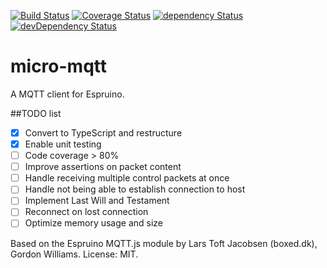 [![Build Status](https://travis-ci.org/rovale/micro-mqtt.svg?branch=master)](https://travis-ci.org/rovale/micro-mqtt)
[![Coverage Status](https://coveralls.io/repos/github/rovale/micro-mqtt/badge.svg?branch=master)](https://coveralls.io/github/rovale/micro-mqtt?branch=master)
[![dependency Status](https://david-dm.org/rovale/micro-mqtt/status.svg)](https://david-dm.org/rovale/micro-mqtt)
[![devDependency Status](https://david-dm.org/rovale/micro-mqtt/dev-status.svg)](https://david-dm.org/rovale/micro-mqtt#info=devDependencies)
# micro-mqtt

A MQTT client for Espruino.

##TODO list
- [x] Convert to TypeScript and restructure
- [x] Enable unit testing
- [ ] Code coverage > 80%
- [ ] Improve assertions on packet content
- [ ] Handle receiving multiple control packets at once
- [ ] Handle not being able to establish connection to host
- [ ] Implement Last Will and Testament
- [ ] Reconnect on lost connection
- [ ] Optimize memory usage and size 

Based on the Espruino MQTT.js module by Lars Toft Jacobsen (boxed.dk), Gordon Williams. License: MIT.
